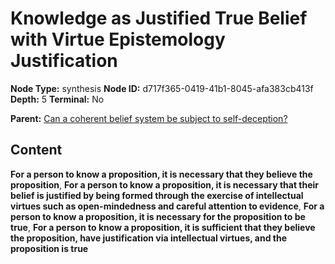 # Knowledge as Justified True Belief with Virtue Epistemology Justification

**Node Type:** synthesis
**Node ID:** d717f365-0419-41b1-8045-afa383cb413f
**Depth:** 5
**Terminal:** No

**Parent:** [Can a coherent belief system be subject to self-deception?](can-a-coherent-belief-system-be-subject-to-self-deception-antithesis-0e1e561d-0bc1-4b2c-983b-af2b897ff9b2.md)

## Content

**For a person to know a proposition, it is necessary that they believe the proposition**, **For a person to know a proposition, it is necessary that their belief is justified by being formed through the exercise of intellectual virtues such as open-mindedness and careful attention to evidence**, **For a person to know a proposition, it is necessary for the proposition to be true**, **For a person to know a proposition, it is sufficient that they believe the proposition, have justification via intellectual virtues, and the proposition is true**
